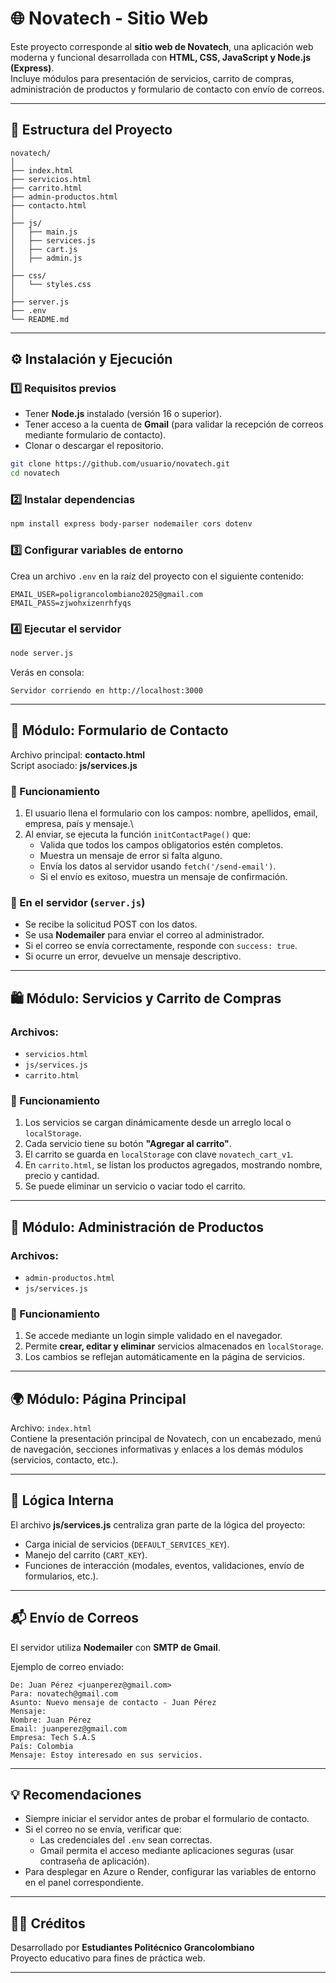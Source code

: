# 🌐 Novatech - Sitio Web

Este proyecto corresponde al **sitio web de Novatech**, una aplicación
web moderna y funcional desarrollada con **HTML, CSS, JavaScript y
Node.js (Express)**.\
Incluye módulos para presentación de servicios, carrito de compras,
administración de productos y formulario de contacto con envío de
correos.

------------------------------------------------------------------------

## 🧩 Estructura del Proyecto

    novatech/
    │
    ├── index.html
    ├── servicios.html
    ├── carrito.html
    ├── admin-productos.html
    ├── contacto.html
    │
    ├── js/
    │   ├── main.js
    │   ├── services.js
    │   ├── cart.js
    │   ├── admin.js
    │
    ├── css/
    │   └── styles.css
    │
    ├── server.js
    ├── .env
    └── README.md

------------------------------------------------------------------------

## ⚙️ Instalación y Ejecución

### 1️⃣ Requisitos previos

-   Tener **Node.js** instalado (versión 16 o superior).
-   Tener acceso a la cuenta de **Gmail** (para validar la recepción de correos mediante formulario de contacto).
-   Clonar o descargar el repositorio.

``` bash
git clone https://github.com/usuario/novatech.git
cd novatech
```

### 2️⃣ Instalar dependencias

``` bash
npm install express body-parser nodemailer cors dotenv
```

### 3️⃣ Configurar variables de entorno

Crea un archivo `.env` en la raíz del proyecto con el siguiente
contenido:

    EMAIL_USER=poligrancolombiano2025@gmail.com
    EMAIL_PASS=zjwohxizenrhfyqs

### 4️⃣ Ejecutar el servidor

``` bash
node server.js
```

Verás en consola:

    Servidor corriendo en http://localhost:3000

------------------------------------------------------------------------

## 💬 Módulo: Formulario de Contacto

Archivo principal: **contacto.html**\
Script asociado: **js/services.js**

### 🔹 Funcionamiento

1.  El usuario llena el formulario con los campos: nombre, apellidos,
    email, empresa, país y mensaje.\
2.  Al enviar, se ejecuta la función `initContactPage()` que:
    -   Valida que todos los campos obligatorios estén completos.
    -   Muestra un mensaje de error si falta alguno.
    -   Envía los datos al servidor usando `fetch('/send-email')`.
    -   Si el envío es exitoso, muestra un mensaje de confirmación.

### 🔹 En el servidor (`server.js`)

-   Se recibe la solicitud POST con los datos.
-   Se usa **Nodemailer** para enviar el correo al administrador.
-   Si el correo se envía correctamente, responde con `success: true`.
-   Si ocurre un error, devuelve un mensaje descriptivo.

------------------------------------------------------------------------

## 🛍️ Módulo: Servicios y Carrito de Compras

### Archivos:

-   `servicios.html`
-   `js/services.js`
-   `carrito.html`

### 🔹 Funcionamiento

1.  Los servicios se cargan dinámicamente desde un arreglo local o
    `localStorage`.
2.  Cada servicio tiene su botón **"Agregar al carrito"**.
3.  El carrito se guarda en `localStorage` con clave `novatech_cart_v1`.
4.  En `carrito.html`, se listan los productos agregados, mostrando
    nombre, precio y cantidad.
5.  Se puede eliminar un servicio o vaciar todo el carrito.

------------------------------------------------------------------------

## 🔐 Módulo: Administración de Productos

### Archivos:

-   `admin-productos.html`
-   `js/services.js`

### 🔹 Funcionamiento

1.  Se accede mediante un login simple validado en el navegador.
2.  Permite **crear, editar y eliminar** servicios almacenados en
    `localStorage`.
3.  Los cambios se reflejan automáticamente en la página de servicios.

------------------------------------------------------------------------

## 🌍 Módulo: Página Principal

Archivo: `index.html`\
Contiene la presentación principal de Novatech, con un encabezado, menú
de navegación, secciones informativas y enlaces a los demás módulos
(servicios, contacto, etc.).

------------------------------------------------------------------------

## 🧠 Lógica Interna

El archivo **js/services.js** centraliza gran parte de la lógica del
proyecto:

-   Carga inicial de servicios (`DEFAULT_SERVICES_KEY`).
-   Manejo del carrito (`CART_KEY`).
-   Funciones de interacción (modales, eventos, validaciones, envío de
    formularios, etc.).

------------------------------------------------------------------------

## 📬 Envío de Correos

El servidor utiliza **Nodemailer** con **SMTP de Gmail**.

Ejemplo de correo enviado:

    De: Juan Pérez <juanperez@gmail.com>
    Para: novatech@gmail.com
    Asunto: Nuevo mensaje de contacto - Juan Pérez
    Mensaje:
    Nombre: Juan Pérez
    Email: juanperez@gmail.com
    Empresa: Tech S.A.S
    País: Colombia
    Mensaje: Estoy interesado en sus servicios.

------------------------------------------------------------------------

## 💡 Recomendaciones

-   Siempre iniciar el servidor antes de probar el formulario de
    contacto.
-   Si el correo no se envía, verificar que:
    -   Las credenciales del `.env` sean correctas.
    -   Gmail permita el acceso mediante aplicaciones seguras (usar
        contraseña de aplicación).
-   Para desplegar en Azure o Render, configurar las variables de
    entorno en el panel correspondiente.

------------------------------------------------------------------------

## 👩‍💻 Créditos

Desarrollado por **Estudiantes Politécnico Grancolombiano**\
Proyecto educativo para fines de práctica web.

------------------------------------------------------------------------
